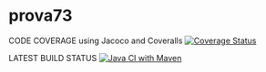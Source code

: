 # prova73
CODE COVERAGE using Jacoco and Coveralls
[![Coverage Status](https://coveralls.io/repos/github/cvallott/prova73/badge.svg?branch=develop)](https://coveralls.io/github/cvallott/prova73?branch=develop)

LATEST BUILD STATUS
[![Java CI with Maven](https://github.com/cvallott/prova73/actions/workflows/build.yml/badge.svg?branch=develop)](https://github.com/cvallott/prova73/actions/workflows/develop.yml)
